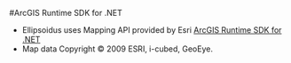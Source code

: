 #ArcGIS Runtime SDK for .NET

* Ellipsoidus uses Mapping API provided by Esri [ArcGIS Runtime SDK for .NET](https://developers.arcgis.com/net/)
* Map data Copyright © 2009 ESRI, i-cubed, GeoEye.


